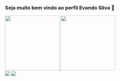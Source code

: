 ### Seja muito bem vindo ao perfil Evando Silva 👋

  <a href="https://github.com/evandrosilva558"/>
  <img height="180em" src="https://github-readme-stats.vercel.app/api?username=evandrosilva558&show_icons=true&theme=dark&include_all_commits=true&count_private=true"/>
  <img height="180em" src="https://github-readme-stats.vercel.app/api/top-langs/?username=evandrosilva558&layout=compact&langs_count=7&theme=dark"/>    
<div>  
  <a href = "mailto:evandrosilva558@gmail.com"><img src="https://img.shields.io/badge/-Gmail-%23333?style=for-the-badge&logo=gmail&logoColor=white" target="_blank"></a>
  <a href="https://www.linkedin.com/in/evandro-silva-do-nascimento-6303b3191/" target="_blank"><img src="https://img.shields.io/badge/-LinkedIn-%230077B5?style=for-the-badge&logo=linkedin&logoColor=white" target="_blank"></a> 
</div>
